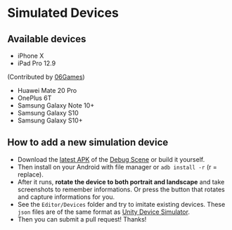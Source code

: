 # Simulated Devices

## Available devices

- iPhone X
- iPad Pro 12.9

(Contributed by [06Games](https://github.com/06Games))
- Huawei Mate 20 Pro 
- OnePlus 6T
- Samsung Galaxy Note 10+
- Samsung Galaxy S10
- Samsung Galaxy S10+

## How to add a new simulation device

- Download the [latest APK](https://github.com/5argon/NotchSolution/releases/latest) of the [Debug Scene](debug-scene.md) or build it yourself.
- Then install on your Android with file manager or `adb install -r` (r = replace). 
- After it runs, **rotate the device to both portrait and landscape** and take screenshots to remember informations. Or press the button that rotates and capture informations for you.
- See the `Editor/Devices` folder and try to imitate existing devices. These `json` files are of the same format as [Unity Device Simulator](https://docs.unity3d.com/Packages/com.unity.device-simulator@latest/).
- Then you can submit a pull request! Thanks!